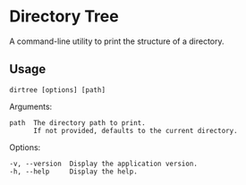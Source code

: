 # Directory Tree

A command-line utility to print the structure of a directory.

## Usage

```shell
dirtree [options] [path]
```

Arguments:

```shell
path  The directory path to print.
      If not provided, defaults to the current directory.
```

Options:

```shell
-v, --version  Display the application version.
-h, --help     Display the help.
```
